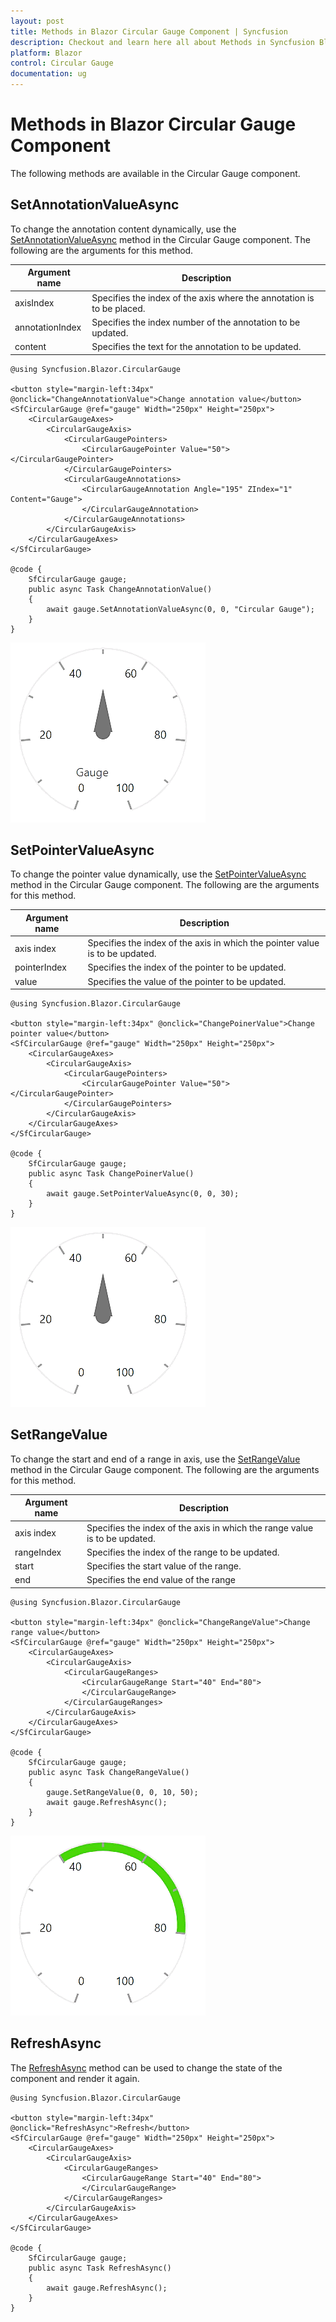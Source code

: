 ```yaml
---
layout: post
title: Methods in Blazor Circular Gauge Component | Syncfusion
description: Checkout and learn here all about Methods in Syncfusion Blazor Circular Gauge component and much more.
platform: Blazor
control: Circular Gauge
documentation: ug
---
```


# Methods in Blazor Circular Gauge Component

The following methods are available in the Circular Gauge component.

## SetAnnotationValueAsync

To change the annotation content dynamically, use the [SetAnnotationValueAsync](https://help.syncfusion.com/cr/blazor/Syncfusion.Blazor.CircularGauge.SfCircularGauge.html#methods) method in the Circular Gauge component. The following are the arguments for this method.

|   Argument name      |   Description                            |
|----------------------| -----------------------------------------|
|     axisIndex        |    Specifies the index of the axis where the annotation is to be placed.  |
|     annotationIndex  |    Specifies the index number of the annotation to be updated.        |
|     content          |    Specifies the text for the annotation to be updated.         |

```cshtml
@using Syncfusion.Blazor.CircularGauge

<button style="margin-left:34px" @onclick="ChangeAnnotationValue">Change annotation value</button>
<SfCircularGauge @ref="gauge" Width="250px" Height="250px">
    <CircularGaugeAxes>
        <CircularGaugeAxis>
            <CircularGaugePointers>
                <CircularGaugePointer Value="50"></CircularGaugePointer>
            </CircularGaugePointers>
            <CircularGaugeAnnotations>
                <CircularGaugeAnnotation Angle="195" ZIndex="1" Content="Gauge">
                </CircularGaugeAnnotation>
            </CircularGaugeAnnotations>
        </CircularGaugeAxis>
    </CircularGaugeAxes>
</SfCircularGauge>

@code {
    SfCircularGauge gauge;
    public async Task ChangeAnnotationValue()
    {
        await gauge.SetAnnotationValueAsync(0, 0, "Circular Gauge");
    } 
}
```
![Blazor Circular Gauge Annotation](./images/blazor-circulargauge-annontation-method.gif)

## SetPointerValueAsync

To change the pointer value dynamically, use the [SetPointerValueAsync](https://help.syncfusion.com/cr/blazor/Syncfusion.Blazor.CircularGauge.SfCircularGauge.html#methods) method in the Circular Gauge component. The following are the arguments for this method.

|   Argument name      |   Description                            |
|----------------------| -----------------------------------------|
|     axis index       |    Specifies the index of the axis in which the pointer value is to be updated. |
|     pointerIndex     |    Specifies the index of the pointer to be updated.           |
|     value            |    Specifies the value of the pointer to be updated.           |

```cshtml
@using Syncfusion.Blazor.CircularGauge

<button style="margin-left:34px" @onclick="ChangePoinerValue">Change pointer value</button>
<SfCircularGauge @ref="gauge" Width="250px" Height="250px">
    <CircularGaugeAxes>
        <CircularGaugeAxis>
            <CircularGaugePointers>
                <CircularGaugePointer Value="50"></CircularGaugePointer>
            </CircularGaugePointers>
        </CircularGaugeAxis>
    </CircularGaugeAxes>
</SfCircularGauge>

@code {
    SfCircularGauge gauge;
    public async Task ChangePoinerValue()
    {
        await gauge.SetPointerValueAsync(0, 0, 30);
    }
}
```

![Blazor Circular Gauge Pointer](./images/blazor-circulargauge-pointer-method.gif)

## SetRangeValue

To change the start and end of a range in axis, use the [SetRangeValue](https://help.syncfusion.com/cr/blazor/Syncfusion.Blazor.CircularGauge.SfCircularGauge.html#Syncfusion_Blazor_CircularGauge_SfCircularGauge_SetRangeValue_System_Int32_System_Int32_System_Double_System_Double_) method in the Circular Gauge component. The following are the arguments for this method.

|   Argument name      |   Description                            |
|----------------------| -----------------------------------------|
|     axis index       |    Specifies the index of the axis in which the range value is to be updated. |
|     rangeIndex       |    Specifies the index of the range to be updated. |
|     start            |    Specifies the start value of the range.         |
|     end              |    Specifies the end value of the range            |

```cshtml
@using Syncfusion.Blazor.CircularGauge

<button style="margin-left:34px" @onclick="ChangeRangeValue">Change range value</button>
<SfCircularGauge @ref="gauge" Width="250px" Height="250px">
    <CircularGaugeAxes>
        <CircularGaugeAxis>
            <CircularGaugeRanges>
                <CircularGaugeRange Start="40" End="80">
                </CircularGaugeRange>
            </CircularGaugeRanges>
        </CircularGaugeAxis>
    </CircularGaugeAxes>
</SfCircularGauge>

@code {
    SfCircularGauge gauge;
    public async Task ChangeRangeValue()
    {
        gauge.SetRangeValue(0, 0, 10, 50);
        await gauge.RefreshAsync();
    }
}
 ```
![Blazor Circular Gauge Pointer](./images/blazor-circulargauge-range-method.gif)

## RefreshAsync

The [RefreshAsync](https://help.syncfusion.com/cr/blazor/Syncfusion.Blazor.CircularGauge.SfCircularGauge.html#methods) method can be used to change the state of the component and render it again.

```cshtml
@using Syncfusion.Blazor.CircularGauge

<button style="margin-left:34px" @onclick="RefreshAsync">Refresh</button>
<SfCircularGauge @ref="gauge" Width="250px" Height="250px">
    <CircularGaugeAxes>
        <CircularGaugeAxis>
            <CircularGaugeRanges>
                <CircularGaugeRange Start="40" End="80">
                </CircularGaugeRange>
            </CircularGaugeRanges>
        </CircularGaugeAxis>
    </CircularGaugeAxes>
</SfCircularGauge>

@code {
    SfCircularGauge gauge;
    public async Task RefreshAsync()
    {
        await gauge.RefreshAsync();
    }
}
```